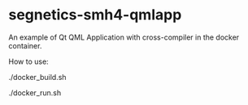 # segnetics-smh4-qmlapp

An example of Qt QML Application with cross-compiler in the docker container.

How to use:

./docker_build.sh

./docker_run.sh
